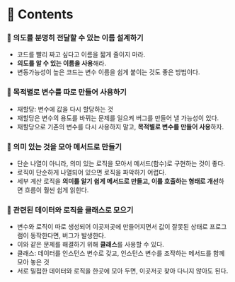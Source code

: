 # 📌 Contents

### 📌 의도를 분명히 전달할 수 있는 이름 설계하기
- 코드를 빨리 짜고 싶다고 이름을 짧게 줄이지 마라.
- **의도를 알 수 있는 이름을 사용**해라.
- 변동가능성이 높은 코드는 변수 이름을 쉽게 붙이는 것도 좋은 방법이다.

### 📌 목적별로 변수를 따로 만들어 사용하기
- 재할당: 변수에 값을 다시 할당하는 것
- 재할당은 변수의 용도를 바뀌는 문제를 일으켜 버그를 만들어 낼 가능성이 있다.
- 재할당으로 기존의 변수를 다시 사용하지 말고, **목적별로 변수를 만들어 사용**하자.

### 📌 의미 있는 것을 모아 메서드로 만들기
- 단순 나열이 아니라, 의미 있는 로직을 모아서 메서드(함수)로 구현하는 것이 좋다.
- 로직이 단순하게 나열되어 있으면 로직을 파악하기 어렵다.
- 세부 계산 로직을 **의미를 알기 쉽게 메서드로 만들고, 이를 호출하는 형태로 개선**하면 흐름이 훨씬 쉽게 읽힌다.

### 📌 관련된 데이터와 로직을 클래스로 모으기
- 변수와 로직이 따로 생성되어 이곳저곳에 만들어지면서 값이 잘못된 상태로 프로그램이 동작한다면, 버그가 발생한다.
- 이와 같은 문제를 해결하기 위해 **클래스**를 사용할 수 있다.
- 클래스: 데이터를 인스턴스 변수로 갖고, 인스턴스 변수를 조작하는 메서드를 함께 모아 놓은 것
- 서로 밀접한 데이터와 로직을 한곳에 모아 두면, 이곳저곳 찾아 다니지 않아도 된다.
